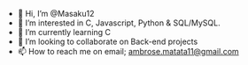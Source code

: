 - 👋 Hi, I’m @Masaku12
- 👀 I’m interested in C, Javascript, Python & SQL/MySQL.
- 🌱 I’m currently learning C
- 💞️ I’m looking to collaborate on Back-end projects
- 📫 How to reach me on email; ambrose.matata11@gmail.com

<!---
Masaku12/Masaku12 is a ✨ special ✨ repository because its `README.md` (this file) appears on your GitHub profile.
You can click the Preview link to take a look at your changes.
--->
